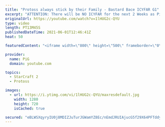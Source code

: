 ```yaml
---
title: "Protoss always stick by their Family - Bastard Bace ICYFAR G1"
excerpt: "ATTENTION: There will be NO ICYFAR for the next 2 Weeks as PiG will be on vacation, he will announce a topic once he returns!  In this week’s episode of I Cast Your Freakin Awesome Replays (ICYFAR) players sent in their replays that had them expand in secrecy.  Like the content? Then consider to leave"
originalUrl: https://youtube.com/watch?v=1lHUG2c-QYU
type: video
length: PT13M45S
publishedDateTime: 2021-06-01T12:46:41Z
heat: 50

featuredContent: "<iframe width=\"800\" height=\"500\" frameborder=\"0\" src=\"https://www.youtube.com/embed/1lHUG2c-QYU\" allow=\"accelerometer; autoplay; encrypted-media; gyroscope; picture-in-picture\" allowfullscreen></iframe>"

provider:
  name: PiG
  domain: youtube.com

topics:
  - StarCraft 2
  - Protoss

images:
  - url: https://i.ytimg.com/vi/1lHUG2c-QYU/maxresdefault.jpg
    width: 1280
    height: 720
    isCached: true

secured: "eBLWSXqyryIU0j8MDIZJuTurJGWamYZ8Ec/nEmdJRUIAjucG5f29X64PFTddyvZ2+KgvTbcUfmJU2l7WegUiU4Y2i/pxX0/aV6rprxarF+iVnZA7n+mPiyOjqIt0Gd+einot4u8Y/vA2mom0yGnB5sFRdqVzTumKRrRtg6PeRCwTdWKAahwvkDXNHuFc6G9pua8bbToOti90ojn/FJpc1exzrsHcBN49uqlLjqzF0igVbQntpG0wLOJlUdREWU+01PMp29b1/apJD8M5ZEylTFmgIQV2kL5SQlA16mhhhXksKrDslagBJY07AEXOkiTZMYURpp9WSn0HWiAyK9dWw8MfKuvRD24RTs4N/l4aAYV+14O4yRxK7n5wmKSaEjagGyOBGvzG7tZX9ZQRTcF/9LdcehW/0GsOHPcU2o9+0ZU=;pl/hJeukaLKGMFUoaxc70Q=="
---
```


